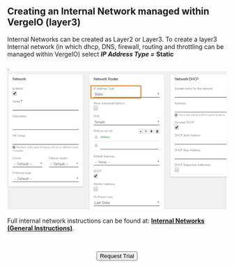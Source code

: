 

## Creating an Internal Network managed within VergeIO (layer3)

Internal Networks can be created as Layer2 or Layer3. To create a layer3 Internal network (in which dhcp, DNS, firewall, routing and throttling can be managed within VergeIO) select ***IP Address Type =*** **Static**

.
![internallayer3.png](/public/userguide-sshots/internallayer3.png)


Full internal network instructions can be found at: [**Internal Networks (General Instructions)**](..//ProductGuide/internalnetworks).

<br>

<div style="text-align:center; margin-bottom:5px">

  <a href="https://www.verge.io/test-drive#Demo-Section"><button class="button-cta">Request Trial</button></a>
</div>